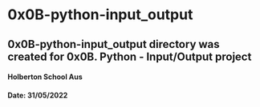 # 0x0B-python-input_output
## 0x0B-python-input_output directory was created for 0x0B. Python - Input/Output project  
#### Holberton School Aus
#### Date: 31/05/2022
